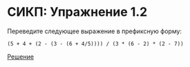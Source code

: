 # СИКП: Упражнение 1.2
Переведите следующее выражение в префиксную форму:

```
(5 + 4 + (2 - (3 - (6 + 4/5)))) / (3 * (6 - 2) * (2 - 7))
```

[Решение](../../../src/exercise/1/1.2.clj)